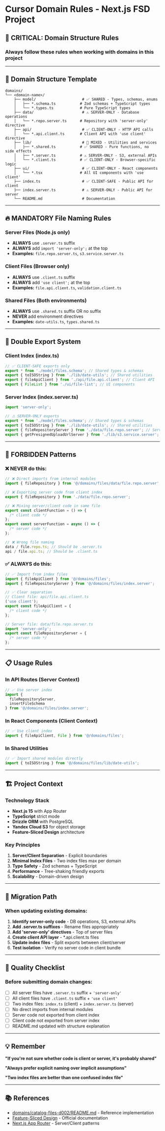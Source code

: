 # Cursor Domain Rules - Next.js FSD Project

## 🎯 CRITICAL: Domain Structure Rules

### **Always follow these rules when working with domains in this project**

---

## 📁 Domain Structure Template

```
domains/
└── <domain-name>/
    ├── model/                     # ✅ SHARED - Types, schemas, enums
    │   ├── *.schema.ts           # Zod schemas + TypeScript types
    │   └── *.types.ts            # Pure TypeScript types
    ├── data/                      # ⚠️ SERVER-ONLY - Database operations
    │   └── *.repo.server.ts      # Repository with 'server-only' directive
    ├── api/                       # ✅ CLIENT-ONLY - HTTP API calls
    │   └── *.api.client.ts       # Client API with 'use client' directive
    ├── lib/                       # 🔄 MIXED - Utilities and services
    │   ├── *.shared.ts           # ✅ SHARED - Pure functions, no side effects
    │   ├── *.server.ts           # ⚠️ SERVER-ONLY - S3, external APIs
    │   └── *.client.ts           # ✅ CLIENT-ONLY - Browser-specific logic
    ├── ui/                        # ✅ CLIENT-ONLY - React components
    │   └── *.tsx                 # All UI components with 'use client'
    ├── index.ts                   # ✅ CLIENT-SAFE - Public API for client
    ├── index.server.ts            # ⚠️ SERVER-ONLY - Public API for server
    └── README.md                  # Documentation
```

---

## 🔥 MANDATORY File Naming Rules

### **Server Files (Node.js only)**

- **ALWAYS** use `.server.ts` suffix
- **ALWAYS** add `import 'server-only';` at the top
- **Examples:** `file.repo.server.ts`, `s3.service.server.ts`

### **Client Files (Browser only)**

- **ALWAYS** use `.client.ts` suffix
- **ALWAYS** add `'use client';` at the top
- **Examples:** `file.api.client.ts`, `validation.client.ts`

### **Shared Files (Both environments)**

- **ALWAYS** use `.shared.ts` suffix OR no suffix
- **NEVER** add environment directives
- **Examples:** `date-utils.ts`, `types.shared.ts`

---

## 🎯 Double Export System

### **Client Index (index.ts)**

```typescript
// ✅ CLIENT-SAFE exports only
export * from './model/files.schema'; // Shared types & schemas
export { toISOString } from './lib/date-utils'; // Shared utilities
export { fileApiClient } from './api/file.api.client'; // Client API
export { FileList } from './ui/file-list'; // UI components
```

### **Server Index (index.server.ts)**

```typescript
import 'server-only';

// ⚠️ SERVER-ONLY exports
export * from './model/files.schema'; // Shared types & schemas
export { toISOString } from './lib/date-utils'; // Shared utilities
export { fileRepositoryServer } from './data/file.repo.server'; // Server data
export { getPresignedUploadUrlServer } from './lib/s3.service.server'; // Server services
```

---

## 🚫 FORBIDDEN Patterns

### **❌ NEVER do this:**

```typescript
// ❌ Direct imports from internal modules
import { fileRepository } from '@/domains/files/data/file.repo.server';

// ❌ Exporting server code from client index
export { fileRepository } from './data/file.repo.server';

// ❌ Mixing server/client code in same file
export const clientFunction = () => {
  /* client code */
};
export const serverFunction = async () => {
  /* server code */
};

// ❌ Wrong file naming
data / file.repo.ts; // Should be .server.ts
api / file.api.ts; // Should be .client.ts
```

### **✅ ALWAYS do this:**

```typescript
// ✅ Import from index files
import { fileApiClient } from '@/domains/files';
import { fileRepositoryServer } from '@/domains/files/index.server';

// ✅ Clear separation
// Client file: api/file.api.client.ts
('use client');
export const fileApiClient = {
  /* client code */
};

// Server file: data/file.repo.server.ts
import 'server-only';
export const fileRepositoryServer = {
  /* server code */
};
```

---

## 📋 Usage Rules

### **In API Routes (Server Context)**

```typescript
// ✅ Use server index
import {
  fileRepositoryServer,
  insertFileSchema
} from '@/domains/files/index.server';
```

### **In React Components (Client Context)**

```typescript
// ✅ Use client index
import { fileApiClient, File } from '@/domains/files';
```

### **In Shared Utilities**

```typescript
// ✅ Import shared modules directly
import { toISOString } from '@/domains/files/lib/date-utils';
```

---

## 🏗️ Project Context

### **Technology Stack**

- **Next.js 15** with App Router
- **TypeScript** strict mode
- **Drizzle ORM** with PostgreSQL
- **Yandex Cloud S3** for object storage
- **Feature-Sliced Design** architecture

### **Key Principles**

1. **Server/Client Separation** - Explicit boundaries
2. **Minimal Index Files** - Two index files max per domain
3. **Type Safety** - Zod schemas + TypeScript
4. **Performance** - Tree-shaking friendly exports
5. **Scalability** - Domain-driven design

---

## 🔄 Migration Path

### **When updating existing domains:**

1. **Identify server-only code** - DB operations, S3, external APIs
2. **Add .server.ts suffixes** - Rename files appropriately
3. **Add 'server-only' directives** - Top of server files
4. **Create client API layer** - \*.api.client.ts files
5. **Update index files** - Split exports between client/server
6. **Test isolation** - Verify no server code in client bundle

---

## 🎯 Quality Checklist

### **Before submitting domain changes:**

- [ ] All server files have `.server.ts` suffix + `'server-only'`
- [ ] All client files have `.client.ts` suffix + `'use client'`
- [ ] Two index files: `index.ts` (client) + `index.server.ts` (server)
- [ ] No direct imports from internal modules
- [ ] Server code not exported from client index
- [ ] Client code not exported from server index
- [ ] README.md updated with structure explanation

---

## 💡 Remember

**"If you're not sure whether code is client or server, it's probably shared"**

**"Always prefer explicit naming over implicit assumptions"**

**"Two index files are better than one confused index file"**

---

## 📚 References

- [domains/catalog-files-d002/README.md](../domains/catalog-files-d002/README.md) - Reference implementation
- [Feature-Sliced Design](https://feature-sliced.design/) - Official documentation
- [Next.js App Router](https://nextjs.org/docs/app) - Server/Client patterns
